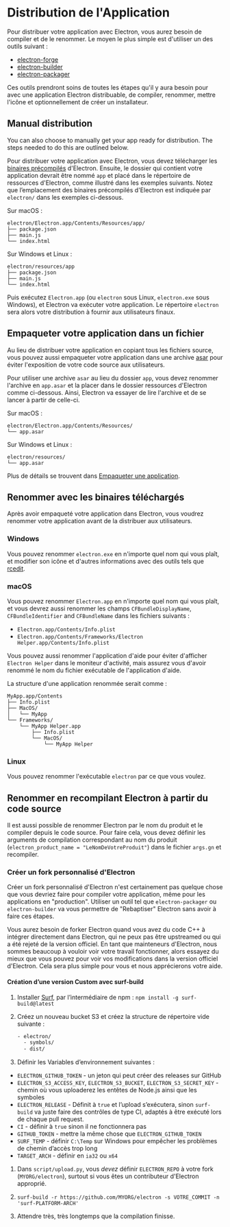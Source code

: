 # Distribution de l'Application

Pour distribuer votre application avec Electron, vous aurez besoin de compiler et de le renommer. Le moyen le plus simple est d'utiliser un des outils suivant :

* [electron-forge](https://github.com/electron-userland/electron-forge)
* [electron-builder](https://github.com/electron-userland/electron-builder)
* [electron-packager](https://github.com/electron/electron-packager)

Ces outils prendront soins de toutes les étapes qu'il y aura besoin pour avec une application Electron distribuable, de compiler, renommer, mettre l'icône et optionnellement de créer un installateur.

## Manual distribution

You can also choose to manually get your app ready for distribution. The steps needed to do this are outlined below.

Pour distribuer votre application avec Electron, vous devez télécharger les [binaires précompilés](https://github.com/electron/electron/releases) d'Electron. Ensuite, le dossier qui contient votre application devrait être nommé `app` et placé dans le répertoire de ressources d'Electron, comme illustré dans les exemples suivants. Notez que l’emplacement des binaires précompilés d'Electron est indiquée par `electron/` dans les exemples ci-dessous.

Sur macOS :

```plaintext
electron/Electron.app/Contents/Resources/app/
├── package.json
├── main.js
└── index.html
```

Sur Windows et Linux :

```plaintext
electron/resources/app
├── package.json
├── main.js
└── index.html
```

Puis exécutez `Electron.app` (ou `electron` sous Linux, `electron.exe` sous Windows), et Electron va exécuter votre application. Le répertoire `electron` sera alors votre distribution à fournir aux utilisateurs finaux.

## Empaqueter votre application dans un fichier

Au lieu de distribuer votre application en copiant tous les fichiers source, vous pouvez aussi empaqueter votre application dans une archive [asar](https://github.com/electron/asar) pour éviter l'exposition de votre code source aux utilisateurs.

Pour utiliser une archive `asar` au lieu du dossier `app`, vous devez renommer l'archive en `app.asar` et la placer dans le dossier ressources d'Electron comme ci-dessous. Ainsi, Electron va essayer de lire l'archive et de se lancer à partir de celle-ci.

Sur macOS :

```plaintext
electron/Electron.app/Contents/Resources/
└── app.asar
```

Sur Windows et Linux :

```plaintext
electron/resources/
└── app.asar
```

Plus de détails se trouvent dans [Empaqueter une application](application-packaging.md).

## Renommer avec les binaires téléchargés

Après avoir empaqueté votre application dans Electron, vous voudrez renommer votre application avant de la distribuer aux utilisateurs.

### Windows

Vous pouvez renommer `electron.exe` en n'importe quel nom qui vous plaît, et modifier son icône et d'autres informations avec des outils tels que [rcedit](https://github.com/atom/rcedit).

### macOS

Vous pouvez renommer `Electron.app` en n'importe quel nom qui vous plaît, et vous devrez aussi renommer les champs `CFBundleDisplayName`, `CFBundleIdentifier` and `CFBundleName` dans les fichiers suivants :

* `Electron.app/Contents/Info.plist`
* `Electron.app/Contents/Frameworks/Electron Helper.app/Contents/Info.plist`

Vous pouvez aussi renommer l'application d'aide pour éviter d'afficher `Electron Helper` dans le moniteur d'activité, mais assurez vous d'avoir renommé le nom du fichier exécutable de l'application d'aide.

La structure d'une application renommée serait comme :

```plaintext
MyApp.app/Contents
├── Info.plist
├── MacOS/
│   └── MyApp
└── Frameworks/
    └── MyApp Helper.app
        ├── Info.plist
        └── MacOS/
            └── MyApp Helper
```

### Linux

Vous pouvez renommer l'exécutable `electron` par ce que vous voulez.

## Renommer en recompilant Electron à partir du code source

Il est aussi possible de renommer Electron par le nom du produit et le compiler depuis le code source. Pour faire cela, vous devez définir les arguments de compilation correspondant au nom du produit (`electron_product_name = "LeNomDeVotreProduit"`) dans le fichier `args.gn` et recompiler.

### Créer un fork personnalisé d'Electron

Créer un fork personnalisé d'Electron n'est certainement pas quelque chose que vous devriez faire pour compiler votre application, même pour les applications en "production". Utiliser un outil tel que `electron-packager` ou `electron-builder` va vous permettre de "Rebaptiser" Electron sans avoir à faire ces étapes.

Vous aurez besoin de forker Electron quand vous avez du code C++ à intégrer directement dans Electron, qui ne peux pas être upstreamed ou qui a été rejeté de la version officiel. En tant que mainteneurs d'Electron, nous sommes beaucoup à vouloir voir votre travail fonctionner, alors essayez du mieux que vous pouvez pour voir vos modifications dans la version officiel d'Electron. Cela sera plus simple pour vous et nous apprécierons votre aide.

#### Création d’une version Custom avec surf-build

1. Installer [Surf](https://github.com/surf-build/surf), par l’intermédiaire de npm : `npm install -g surf-build@latest`

2. Créez un nouveau bucket S3 et créez la structure de répertoire vide suivante :
    
    ```sh
    - electron/
      - symbols/
      - dist/
    ```

3. Définir les Variables d’environnement suivantes :

* `ELECTRON_GITHUB_TOKEN` - un jeton qui peut créer des releases sur GitHub
* `ELECTRON_S3_ACCESS_KEY`, `ELECTRON_S3_BUCKET`, `ELECTRON_S3_SECRET_KEY` - chemin où vous uploaderez les entêtes de Node.js ainsi que les symboles
* `ELECTRON_RELEASE` - Définit à `true` et l’upload s’exécutera, sinon `surf-build` va juste faire des contrôles de type CI, adaptés à être exécuté lors de chaque pull request.
* `CI` - définir à `true` sinon il ne fonctionnera pas
* `GITHUB_TOKEN` - mettre la même chose que `ELECTRON_GITHUB_TOKEN`
* `SURF_TEMP` - définir `C:\Temp` sur Windows pour empêcher les problèmes de chemin d’accès trop long
* `TARGET_ARCH` - définir en `ia32` ou `x64`

1. Dans `script/upload.py`, vous *devez* définir `ELECTRON_REPO` à votre fork (`MYORG/electron`), surtout si vous êtes un contributeur d'Electron approprié.

2. `surf-build -r https://github.com/MYORG/electron -s VOTRE_COMMIT -n 'surf-PLATFORM-ARCH'`

3. Attendre très, très longtemps que la compilation finisse.